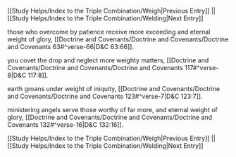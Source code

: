 [[Study Helps/Index to the Triple Combination/Weigh|Previous Entry]]  ||  [[Study Helps/Index to the Triple Combination/Welding|Next Entry]]

 those who overcome by patience receive more exceeding and eternal weight of glory, [[Doctrine and Covenants/Doctrine and Covenants/Doctrine and Covenants 63#^verse-66|D&C 63:66]].

 you covet the drop and neglect more weighty matters, [[Doctrine and Covenants/Doctrine and Covenants/Doctrine and Covenants 117#^verse-8|D&C 117:8]].

 earth groans under weight of iniquity, [[Doctrine and Covenants/Doctrine and Covenants/Doctrine and Covenants 123#^verse-7|D&C 123:7]].

 ministering angels serve those worthy of far more, and eternal weight of glory, [[Doctrine and Covenants/Doctrine and Covenants/Doctrine and Covenants 132#^verse-16|D&C 132:16]].

[[Study Helps/Index to the Triple Combination/Weigh|Previous Entry]]  ||  [[Study Helps/Index to the Triple Combination/Welding|Next Entry]]